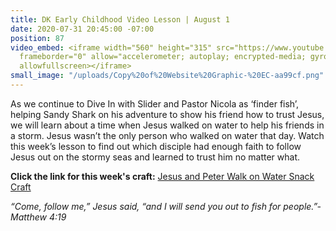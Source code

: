 ```yaml
---
title: DK Early Childhood Video Lesson | August 1
date: 2020-07-31 20:45:00 -07:00
position: 87
video_embed: <iframe width="560" height="315" src="https://www.youtube.com/embed/OtruypGx1Vg"
  frameborder="0" allow="accelerometer; autoplay; encrypted-media; gyroscope; picture-in-picture"
  allowfullscreen></iframe>
small_image: "/uploads/Copy%20of%20Website%20Graphic-%20EC-aa99cf.png"
---
```


As we continue to Dive In with Slider and Pastor Nicola as ‘finder fish’, helping Sandy Shark on his adventure to show his friend how to trust Jesus, we will learn about a time when Jesus walked on water to help his friends in a storm. Jesus wasn’t the only person who walked on water that day. Watch this week’s lesson to find out which disciple had enough faith to follow Jesus out on the stormy seas and learned to trust him no matter what.

**Click the link for this week's craft:**
[Jesus and Peter Walk on Water Snack Craft](https://drive.google.com/file/d/1NtRp4Pz6HYn5_I6O97dmEMddNLXIcnhG/view?usp=sharing)

*“Come, follow me,” Jesus said, “and I will send you out to fish for people.”- Matthew 4:19*